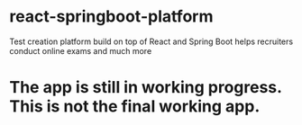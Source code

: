 # react-springboot-platform
Test creation platform build on top of React and Spring Boot helps recruiters conduct online exams and much more 

# The app is still in working progress. This is not the final working app. 
